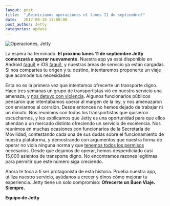 ```yaml
---
layout: post
title:  "¡Reiniciamos operaciones el lunes 11 de septiembre!"
date:   2017-09-10 17:00:00
post_author: Jetty
categories: update
---
```

![Operaciones, Jetty]({{site.baseurl}}/imgs-blog/operaciones-jetty.jpg)

La espera ha terminado. <b>El próximo lunes 11 de septiembre Jetty comenzará a operar nuevamente.</b> Nuestra app ya está disponible en Android [(aquí)][android] e iOS [(aquí)][ios], y nuestras áreas de servicio ya están cargadas. Si nos compartes tu origen y tu destino, intentaremos proponerte un viaje que acomode tus necesidades.

Esta no es la primera vez que intentamos ofrecerte un transporte digno. Hace tres semanas un grupo de transportistas vió en nuestro servicio una amenaza, y [nos detuvo con violencia][post]. Algunos funcionarios públicos pensaron que intentábamos operar al margen de la ley, y nos amenazaron con enviarnos al corralón. Desde entonces no hemos dejado de trabajar ni un minuto. Nos reunimos con todos los transportistas que quisieron escucharnos, y les explicamos que Jetty es una oportunidad para que ellos atiendan a un mercado distinto ofreciendo un servicio de excelencia. Nos reunimos en muchas ocasiones con funcionarios de la Secretaría de Movilidad, contestando cada una de sus dudas sobre el funcionamiento de nuestra plataforma, y demostrando con argumentos que nuestra forma de operar no viola ninguna norma y que [tenemos todos los permisos][permisos] necesarios. Desde que dejamos de operar, hemos desperdiciado casi 15,000 asientos de transporte digno. No encontramos razones legítimas para permitir que este número siga creciendo.

Ahora te toca a tí ser protagonista de esta historia. Prueba nuestra app, utiliza nuestro servicio, ayúdanos a crecer y dinos cómo mejorar tu experiencia. Jetty tiene un solo compromiso: <b>Ofrecerte un Buen Viaje. Siempre.</b>


<b>Equipo de Jetty</b>

[ios]: https://itunes.apple.com/us/app/jetty-soluciona-tu-transporte/id1276413293?l=es&ls=1&mt=8
[android]: https://play.google.com/store/apps/details?id=mx.jetty.jetty
[post]: http://www.jetty.mx/update/2017/08/15/comunicado.html
[permisos]: https://twitter.com/JettyMX/status/897652519672872960